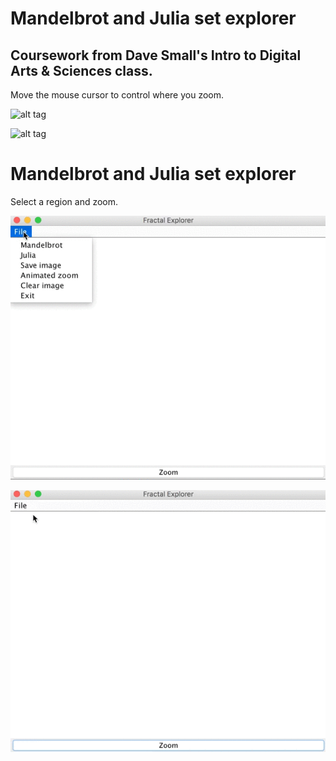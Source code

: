 # Mandelbrot and Julia set explorer 
## Coursework from Dave Small's Intro to Digital Arts & Sciences class.

Move the mouse cursor to control where you zoom.


 ![alt tag](images/demo_10.gif)
 
 
 ![alt tag](images/zoomoutjulia.gif)


# Mandelbrot and Julia set explorer 

Select a region and zoom.

 ![alt tag](images/mandelbrot.gif)
 
 ![alt tag](images/julia.gif)
 
